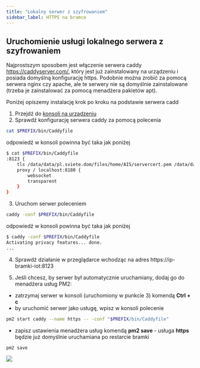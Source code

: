 ```yaml
---
title: "Lokalny serwer z szyfrowaniem"
sidebar_label: HTTPS na bramce
---
```


## Uruchomienie usługi lokalnego serwera z szyfrowaniem

Najprostszym sposobem jest włączenie serwera caddy https://caddyserver.com/, który jest już zainstalowany na urządzeniu i posiada domyślną konfigurację https.
Podobnie można zrobić za pomocą serwera nginx czy apache, ale te serwery nie są domyślnie zainstalowane (trzeba je zainstalować za pomocą menadżera pakietów apt).

Poniżej opiszemy instalację krok po kroku na podstawie serwera cadd

1. Przejdź do [konsoli na urządzeniu](/docs/ais_bramka_remote_ssh)
2. Sprawdź konfigurację serwera caddy za pomocą polecenia
```bash
cat $PREFIX/bin/Caddyfile
```
odpowiedź w konsoli powinna być taka jak poniżej

``` bash
$ cat $PREFIX/bin/Caddyfile
:8123 {
    tls /data/data/pl.sviete.dom/files/home/AIS/servercert.pem /data/data/pl.sviete.dom/files/home/AIS/privekey.pem
    proxy / localhost:8180 {
        websocket
        transparent
    }
}
```
3. Uruchom serwer poleceniem

``` bash
caddy -conf $PREFIX/bin/Caddyfile
```
odpowiedź w konsoli powinna być taka jak poniżej

``` bash
$ caddy -conf $PREFIX/bin/Caddyfile
Activating privacy features... done.
...
```

4. Sprawdź działanie w przeglądarce wchodząc na adres https://ip-bramki-iot:8123

5. Jeśli chcesz, by serwer był automatycznie uruchamiany, dodaj go do menadżera usług PM2:
- zatrzymaj serwer w konsoli (uruchomiony w punkcie 3) komendą **Ctrl + c**
- by uruchomić serwer jako usługę, wpisz w konsoli polecenie

``` bash
pm2 start caddy --name https -- -conf "$PREFIX/bin/Caddyfile"
```

- zapisz ustawienia menadżera usług komendą **pm2 save** - usługa **https** będzie już domyślnie uruchamiana po restarcie bramki

``` bash
pm2 save
```

![](/img/en/iot/bramka_caddy.png)
